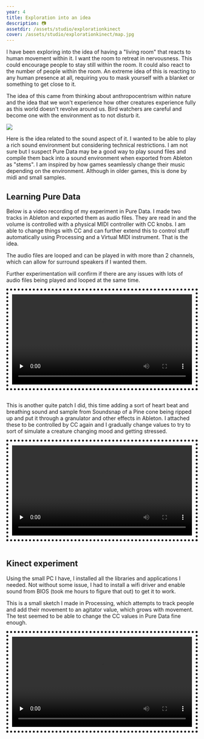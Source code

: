 ```yaml
---
year: 4
title: Exploration into an idea
description: 📷
assetdir: /assets/studio/explorationkinect
cover: /assets/studio/explorationkinect/map.jpg
---
```


I have been exploring into the idea of having a "living room" that reacts to human movement within it. I want the room to retreat in nervousness. This could encourage people to stay still within the room. It could also react to the number of people within the room. An extreme idea of this is reacting to any human presence at all, requiring you to mask yourself with a blanket or something to get close to it. 

The idea of this came from thinking about anthropocentrism within nature and the idea that we won't experience how other creatures experience fully as this world doesn't revolve around us. Bird watchers are careful and become one with the environment as to not disturb it. 

<img src="{{ page.cover }}" class="col-12">

Here is the idea related to the sound aspect of it. I wanted to be able to play a rich sound environment but considering technical restrictions. I am not sure but I suspect Pure Data may be a good way to play sound files and compile them back into a sound environment when exported from Ableton as "stems". I am inspired by how games seamlessly change their music depending on the environment. Although in older games, this is done by midi and small samples.

## Learning Pure Data

Below is a video recording of my experiment in Pure Data. I made two tracks in Ableton and exported them as audio files. They are read in and the volume is controlled with a physical MIDI controller with CC knobs. I am able to change things with CC and can further extend this to control stuff automatically using Processing and a Virtual MIDI instrument. That is the idea. 

The audio files are looped and can be played in with more than 2 channels, which can allow for surround speakers if I wanted them.

Further experimentation will confirm if there are any issues with lots of audio files being played and looped at the same time.

<div class="row" style="border-style: dotted; border-color: black; border-width: 5px; padding: 10px;">
<video class="col-12" width="100%" height="auto" title="Pd recording" preload="none" controls>
    <source src="{{ page.assetdir }}/pdrecording.mp4" type="video/mp4">
</video>
</div>
<br>

This is another quite patch I did, this time adding a sort of heart beat and breathing sound and sample from Soundsnap of a Pine cone being ripped up and put it through a granulator and other effects in Ableton. I attached these to be controlled by CC again and I gradually change values to try to sort of simulate a creature changing mood and getting stressed.

<div class="row" style="border-style: dotted; border-color: black; border-width: 5px; padding: 10px;">
<video class="col-12" width="100%" height="auto" title="Pd recording 2" preload="none" controls>
    <source src="{{ page.assetdir }}/pdrecording2.mp4" type="video/mp4">
</video>
</div>
<br>

## Kinect experiment

Using the small PC I have, I installed all the libraries and applications I needed. Not without some issue, I had to install a wifi driver and enable sound from BIOS (took me hours to figure that out) to get it to work.

This is a small sketch I made in Processing, which attempts to track people and add their movement to an agitator value, which grows with movement. The test seemed to be able to change the CC values in Pure Data fine enough.
<div class="row" style="border-style: dotted; border-color: black; border-width: 5px; padding: 10px;">
<video class="col-12" width="100%" height="auto" title="Kinect recording" preload="none" controls>
    <source src="{{ page.assetdir }}/kinectrecording.mp4" type="video/mp4">
</video>
</div>

